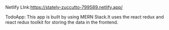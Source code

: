 Netlify LInk:https://stately-zuccutto-799589.netlify.app/





TodoApp:
This app is built by using MERN Stack.It uses the react redux and react redux toolkit for storing the data in the frontend.
